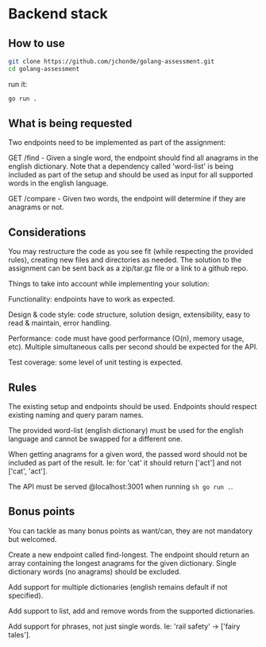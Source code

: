# Backend stack

## How to use

```sh
git clone https://github.com/jchonde/golang-assessment.git
cd golang-assessment
```

run it:

```sh
go run .
```

## What is being requested

Two endpoints need to be implemented as part of the assignment:

GET /find - Given a single word, the endpoint should find all anagrams in the english dictionary. Note that a dependency called 'word-list' is being included as part of the setup and should be used as input for all supported words in the english language.

GET /compare - Given two words, the endpoint will determine if they are anagrams or not.

##  Considerations
You may restructure the code as you see fit (while respecting the provided rules), creating new files and directories as needed. The solution to the assignment can be sent back as a zip/tar.gz file or a link to a github repo.

Things to take into account while implementing your solution:

Functionality: endpoints have to work as expected.

Design & code style: code structure, solution design, extensibility, easy to read & maintain, error handling.

Performance: code must have good performance (O(n), memory usage, etc). Multiple simultaneous calls per second should be expected for the API.

Test coverage: some level of unit testing is expected.

##  Rules
The existing setup and endpoints should be used. Endpoints should respect existing naming and query param names.

The provided word-list (english dictionary) must be used for the english language and cannot be swapped for a different one.

When getting anagrams for a given word, the passed word should not be included as part of the result. Ie: for 'cat' it should return ['act'] and not ['cat', 'act'].

The API must be served @localhost:3001 when running ```sh go run .```.

## Bonus points
You can tackle as many bonus points as want/can, they are not mandatory but welcomed.

Create a new endpoint called find-longest. The endpoint should return an array containing the longest anagrams for the given dictionary. Single dictionary words (no anagrams) should be excluded.

Add support for multiple dictionaries (english remains default if not specified).

Add support to list, add and remove words from the supported dictionaries.

Add support for phrases, not just single words. Ie: 'rail safety' -> ['fairy tales'].

